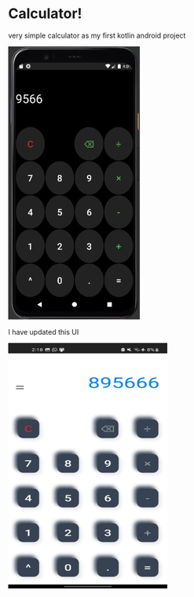 # Calculator!


very simple calculator as my first kotlin android project 



![alt text](https://github.com/OmarLkhalil/Calculator/blob/master/calcscreen.png)




I have updated this UI 


 <img src="https://github.com/OmarLkhalil/Calculator/blob/master/calccscreen.png" width="324" height="500">
